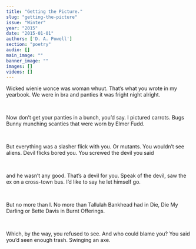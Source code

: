 ```yaml
---
title: "Getting the Picture."
slug: "getting-the-picture"
issue: "Winter"
year: "2015"
date: "2015-01-01"
authors: ['D. A. Powell']
section: "poetry"
audio: []
main_image: ""
banner_image: ""
images: []
videos: []
---
```

Wicked wienie wonce was woman whuut. That’s what you wrote in my yearbook. We were in bra and panties it was fright night alright.

  

 Now don’t get your panties in a bunch, you’d say. I pictured carrots. Bugs Bunny munching scanties that were worn by Elmer Fudd.

  

 But everything was a slasher flick with you. Or mutants. You wouldn’t see aliens. Devil flicks bored you. You screwed the devil you said

  

 and he wasn’t any good. That’s a devil for you. Speak of the devil, saw the ex on a cross-town bus. I’d like to say he let himself go.

  

 But no more than I. No more than Tallulah Bankhead had in Die, Die My Darling or Bette Davis in Burnt Offerings.

  

 Which, by the way, you refused to see. And who could blame you? You said you’d seen enough trash. Swinging an axe.

